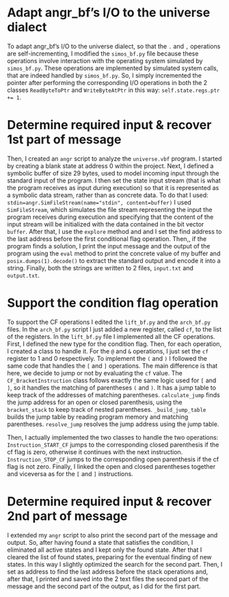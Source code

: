
# Adapt angr_bf’s I/O to the universe dialect
To adapt angr_bf’s I/O to the universe dialect, so that the `.` and `,` operations are self-incrementing, I modified the `simos_bf.py` file because these operations involve interaction with the operating system simulated by `simos_bf.py`.
These operations are implemented by simulated system calls, that are indeed handled by `simos_bf.py`.
So, I simply incremented the pointer after performing the corresponding I/O operations in both the 2 classes `ReadByteToPtr` and `WriteByteAtPtr` in this way:
`self.state.regs.ptr += 1`.

# Determine required input & recover 1st part of message
Then, I created an `angr` script to analyze the `universe.vbf` program.
I started by creating a blank state at address 0 within the project. Next, I defined a symbolic buffer of size 29 bytes, used to model incoming input through the standard input of the program. 
I then set the state input stream (that is what the program receives as input during execution) so that it is represented as a symbolic data stream, rather than as concrete data.
To do that I used:
`stdin=angr.SimFileStream(name="stdin", content=buffer)`
 I used `SimFileStream`, which simulates the file stream representing the input the program receives during execution and specifying that the content of the input stream will be initialized with the data contained in the bit vector `buffer`.
 After that, I use the `explore` method and and I set the find address to the last address before the first conditional flag operation.
 Then,, if the program finds a solution, I print the input message and the output of the program using the `eval` method to print the concrete value of my buffer and `posix.dumps(1).decode()` to extract the standard output and encode it into a string.
Finally, both the strings are written to 2 files, `input.txt` and `output.txt`.

# Support the condition flag operation
To support the CF operations I edited the `lift_bf.py` and the `arch_bf.py` files.
In the `arch_bf.py` script I just added a new register, called `cf`, to the list of the registers.
In the  `lift_bf.py` file I implemented all the CF operations.
First, I defined the new type for the condition flag.
Then, for each operation, I created a class to handle it.
For the `@` and `&` operations, I just set the `cf` register to 1 and 0 respectively.
To implement the `(` and `)` I followed the same code that handles the `[` and `]` operations. The main difference is that here, we decide to jump or not by evaluating the `cf` value.
The `CF_BracketInstruction` class follows exactly the same logic used for `[` and `]`, so it handles the matching of parentheses `(` and `)`.
It has a jump table  to keep track of the addresses of matching parentheses.
`calculate_jump` finds the jump address for an open or closed parenthesis, using the `bracket_stack` to keep track of nested parentheses.
`_build_jump_table` builds the jump table by reading program memory and matching parentheses.
`resolve_jump` resolves the jump address using the jump table.

Then, I actually implemented the two classes to handle the two operations:
`Instruction_START_CF` jumps to the corresponding closed parenthesis if the cf flag is zero, otherwise it continues with the next instruction.
`Instruction_STOP_CF` jumps to the corresponding open parenthesis if the cf flag is not zero.
Finally, I linked the open and closed parentheses together and viceversa as for the `[` and `]` instructions.

# Determine required input & recover 2nd part of message
I extended my `angr` script to also print the second part of the message and output.
So, after having found a state that satisfies the condition, I eliminated all active states and I kept only the found state. After that I cleared the list of found states, preparing for the eventual finding of new states. In this way I slightly optimized the search for the second part.
Then, I set as address to find the last address before the stack operations and, after that, I printed and saved into the 2 text files the second part of the message and the second part of the output, as I did for the first part.




